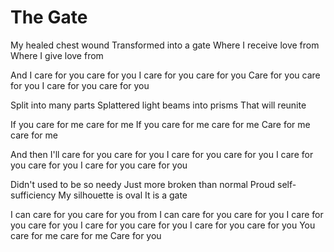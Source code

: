 # The Gate

My healed chest wound
Transformed into a gate
Where I receive love from
Where I give love from

And I care for you care for you
I care for you care for you
Care for you care for you
I care for you care for you

Split into many parts
Splattered light beams into prisms
That will reunite

If you care for me care for me
If you care for me care for me
Care for me care for me

And then I'll care for you care for you
I care for you care for you
I care for you care for you
I care for you care for you

Didn't used to be so needy
Just more broken than normal
Proud self-sufficiency
My silhouette is oval
It is a gate

I can care for you care for you from
I can care for you care for you
I care for you care for you
I care for you care for you
I care for you care for you
You care for me care for me
Care for you
